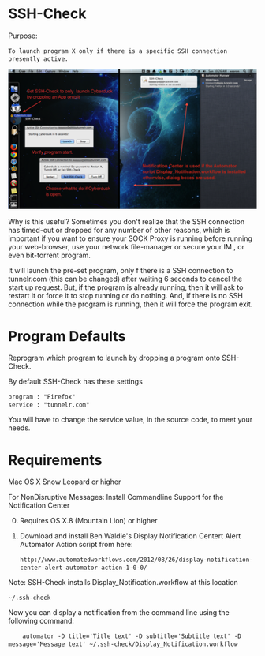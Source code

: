 SSH-Check
=====
Purpose: 

	To launch program X only if there is a specific SSH connection presently active.

<img src="https://github.com/xeoron/SSH-Check/blob/master/images/sshcheck_screenshot.png?raw=true"/>

Why is this useful?
Sometimes you don't realize that the SSH connection has timed-out or dropped for any number of other reasons, which is important if you want to ensure your SOCK Proxy is running before running your web-browser, use your network file-manager or secure your IM , or even bit-torrent program.

It will launch the pre-set program, only f there is a SSH connection to tunnelr.com (this can be changed) after waiting 6 seconds to cancel the start up request. But, if the program is already running, then it will ask to restart it or force it to stop running or do nothing. And, if there is no SSH connection while the program is running, then it will force the program exit.

Program Defaults
======
Reprogram which program to launch by dropping a program onto SSH-Check.

By default SSH-Check has these settings

	program : "Firefox"
	service : "tunnelr.com"

You will have to change the service value, in the source code, to meet your needs.


Requirements
=====
Mac OS X Snow Leopard or higher

For NonDisruptive Messages: Install Commandline Support for the Notification Center

 0) Requires OS X.8 (Mountain Lion) or higher
 1) Download and install Ben Waldie's Display Notification Centert Alert Automator Action script from here:
 
 		http://www.automatedworkflows.com/2012/08/26/display-notification-center-alert-automator-action-1-0-0/	

Note: SSH-Check installs Display_Notification.workflow at this location

	~/.ssh-check


Now you can display a notification from the command line using the following command:

		automator -D title='Title text' -D subtitle='Subtitle text' -D message='Message text' ~/.ssh-check/Display_Notification.workflow
  
	